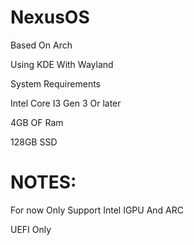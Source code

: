 # NexusOS
Based On Arch


Using KDE With Wayland

System Requirements

Intel Core I3 Gen 3 Or later

4GB OF Ram

128GB SSD

# NOTES:
For now Only Support Intel IGPU And ARC

UEFI Only
